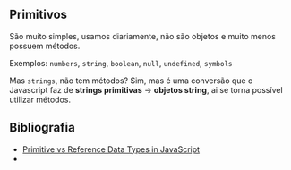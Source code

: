 ## Primitivos

São muito simples, usamos diariamente, não são objetos e muito menos possuem métodos.

Exemplos: `numbers`, `string`, `boolean`, `null`, `undefined`, `symbols`

Mas `strings`, não tem métodos? Sim, mas é uma conversão que o Javascript faz de **strings primitivas** -> **objetos string**, ai se torna possível utilizar métodos.



## Bibliografia
- [Primitive vs Reference Data Types in JavaScript](https://www.freecodecamp.org/news/primitive-vs-reference-data-types-in-javascript/)
- 